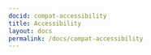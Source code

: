 ```yaml
---
docid: compat-accessibility 
title: Accessibility
layout: docs
permalink: /docs/compat-accessibility
---
```

